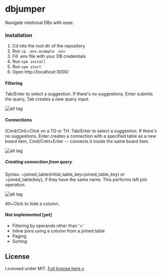 dbjumper
=========
Navigate relational DBs with ease.

### Installation

1. Cd into the root dir of the repository
2. Run `cp .env.example .env` 
3. Fill .env file with your DB credentials
4. Run `npm install`
5. Run `npm start`
6. Open http://localhost:3000/

#### Filtering
Tab/Enter to select a suggestion. If there's no suggestions, Enter submits the query, Tab creates a new query input.

![alt tag](https://github.com/yury-n/dbjumper/blob/master/demo/filtering.gif)

#### Connections
(Cmd/Ctrl)+Click on a TD or TH. Tab/Enter to select a suggestion. If there's no suggestions, Enter creates a connection with a specified table as a new board item, Cmd/Cntrl+Enter -- connects it inside the same board item.

![alt tag](https://github.com/yury-n/dbjumper/blob/master/demo/connections.gif)

##### Creating connection from query
Syntax: +joined_table(initial_table_key=joined_table_key) or +joined_table(key), if they have the same name. This performs left join operation. 

![alt tag](https://github.com/yury-n/dbjumper/blob/master/demo/inline_connections.gif)

Alt+Click to hide a column.

#### Not implemented [yet]
* Filtering by operands other than '='
* Inline joins using a column from a joined table
* Paging
* Sorting

License
-------

Licensed under MIT. [Full license here »](LICENSE)